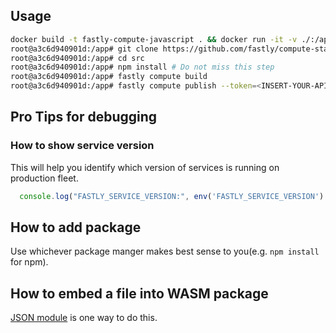 
## Usage
```bash
docker build -t fastly-compute-javascript . && docker run -it -v ./:/app fastly-compute-javascript /bin/bash
root@a3c6d940901d:/app# git clone https://github.com/fastly/compute-starter-kit-javascript-default.git src
root@a3c6d940901d:/app# cd src
root@a3c6d940901d:/app# npm install # Do not miss this step
root@a3c6d940901d:/app# fastly compute build
root@a3c6d940901d:/app# fastly compute publish --token=<INSERT-YOUR-APIKEY>
```

## Pro Tips for debugging

### How to show service version
This will help you identify which version of services is running on production fleet.
```javascript
  console.log("FASTLY_SERVICE_VERSION:", env('FASTLY_SERVICE_VERSION') || 'local');
```

## How to add package
Use whichever package manger makes best sense to you(e.g. `npm install` for npm).

## How to embed a file into WASM package
[JSON module](https://github.com/tc39/proposal-json-modules) is one way to do this. 